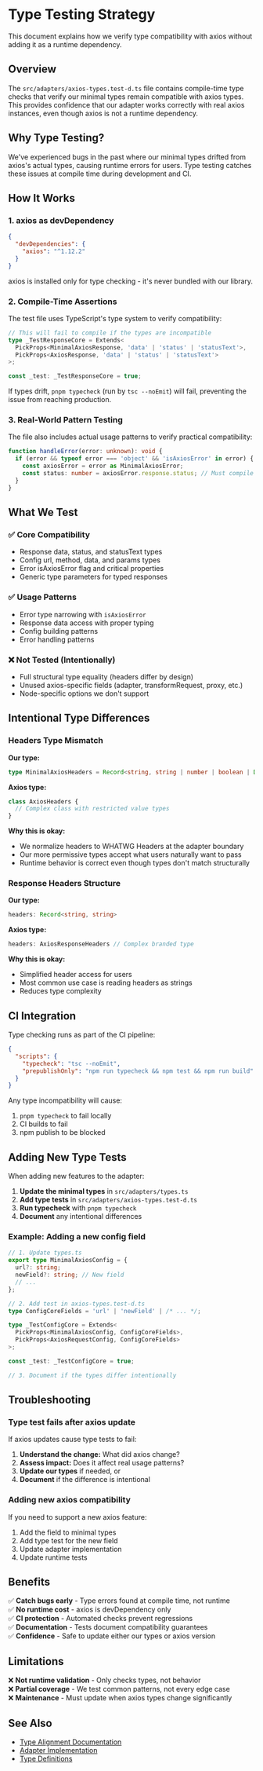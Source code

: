 # Type Testing Strategy

This document explains how we verify type compatibility with axios without adding it as a runtime dependency.

## Overview

The `src/adapters/axios-types.test-d.ts` file contains compile-time type checks that verify our minimal types remain compatible with axios types. This provides confidence that our adapter works correctly with real axios instances, even though axios is not a runtime dependency.

## Why Type Testing?

We've experienced bugs in the past where our minimal types drifted from axios's actual types, causing runtime errors for users. Type testing catches these issues at compile time during development and CI.

## How It Works

### 1. axios as devDependency

```json
{
  "devDependencies": {
    "axios": "^1.12.2"
  }
}
```

axios is installed only for type checking - it's never bundled with our library.

### 2. Compile-Time Assertions

The test file uses TypeScript's type system to verify compatibility:

```typescript
// This will fail to compile if the types are incompatible
type _TestResponseCore = Extends<
  PickProps<MinimalAxiosResponse, 'data' | 'status' | 'statusText'>,
  PickProps<AxiosResponse, 'data' | 'status' | 'statusText'>
>;

const _test: _TestResponseCore = true;
```

If types drift, `pnpm typecheck` (run by `tsc --noEmit`) will fail, preventing the issue from reaching production.

### 3. Real-World Pattern Testing

The file also includes actual usage patterns to verify practical compatibility:

```typescript
function handleError(error: unknown): void {
  if (error && typeof error === 'object' && 'isAxiosError' in error) {
    const axiosError = error as MinimalAxiosError;
    const status: number = axiosError.response.status; // Must compile
  }
}
```

## What We Test

### ✅ Core Compatibility
- Response data, status, and statusText types
- Config url, method, data, and params types
- Error isAxiosError flag and critical properties
- Generic type parameters for typed responses

### ✅ Usage Patterns
- Error type narrowing with `isAxiosError`
- Response data access with proper typing
- Config building patterns
- Error handling patterns

### ❌ Not Tested (Intentionally)
- Full structural type equality (headers differ by design)
- Unused axios-specific fields (adapter, transformRequest, proxy, etc.)
- Node-specific options we don't support

## Intentional Type Differences

### Headers Type Mismatch

**Our type:**
```typescript
type MinimalAxiosHeaders = Record<string, string | number | boolean | Date | unknown | array>;
```

**Axios type:**
```typescript
class AxiosHeaders {
  // Complex class with restricted value types
}
```

**Why this is okay:**
- We normalize headers to WHATWG Headers at the adapter boundary
- Our more permissive types accept what users naturally want to pass
- Runtime behavior is correct even though types don't match structurally

### Response Headers Structure

**Our type:**
```typescript
headers: Record<string, string>
```

**Axios type:**
```typescript
headers: AxiosResponseHeaders // Complex branded type
```

**Why this is okay:**
- Simplified header access for users
- Most common use case is reading headers as strings
- Reduces type complexity

## CI Integration

Type checking runs as part of the CI pipeline:

```json
{
  "scripts": {
    "typecheck": "tsc --noEmit",
    "prepublishOnly": "npm run typecheck && npm test && npm run build"
  }
}
```

Any type incompatibility will cause:
1. `pnpm typecheck` to fail locally
2. CI builds to fail
3. npm publish to be blocked

## Adding New Type Tests

When adding new features to the adapter:

1. **Update the minimal types** in `src/adapters/types.ts`
2. **Add type tests** in `src/adapters/axios-types.test-d.ts`
3. **Run typecheck** with `pnpm typecheck`
4. **Document** any intentional differences

### Example: Adding a new config field

```typescript
// 1. Update types.ts
export type MinimalAxiosConfig = {
  url?: string;
  newField?: string; // New field
  // ...
};

// 2. Add test in axios-types.test-d.ts
type ConfigCoreFields = 'url' | 'newField' | /* ... */;

type _TestConfigCore = Extends<
  PickProps<MinimalAxiosConfig, ConfigCoreFields>,
  PickProps<AxiosRequestConfig, ConfigCoreFields>
>;

const _test: _TestConfigCore = true;

// 3. Document if the types differ intentionally
```

## Troubleshooting

### Type test fails after axios update

If axios updates cause type tests to fail:

1. **Understand the change:** What did axios change?
2. **Assess impact:** Does it affect real usage patterns?
3. **Update our types** if needed, or
4. **Document** if the difference is intentional

### Adding new axios compatibility

If you need to support a new axios feature:

1. Add the field to minimal types
2. Add type test for the new field
3. Update adapter implementation
4. Update runtime tests

## Benefits

✅ **Catch bugs early** - Type errors found at compile time, not runtime  
✅ **No runtime cost** - axios is devDependency only  
✅ **CI protection** - Automated checks prevent regressions  
✅ **Documentation** - Tests document compatibility guarantees  
✅ **Confidence** - Safe to update either our types or axios version

## Limitations

❌ **Not runtime validation** - Only checks types, not behavior  
❌ **Partial coverage** - We test common patterns, not every edge case  
❌ **Maintenance** - Must update when axios types change significantly

## See Also

- [Type Alignment Documentation](./TYPE_ALIGNMENT.md)
- [Adapter Implementation](../src/adapters/axios.ts)
- [Type Definitions](../src/adapters/types.ts)
